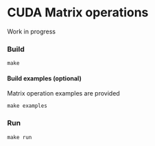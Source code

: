 # CUDA Matrix operations

Work in progress

### Build

```
make
```

#### Build examples (optional)
Matrix operation examples are provided
```
make examples
```

### Run

```
make run
```
